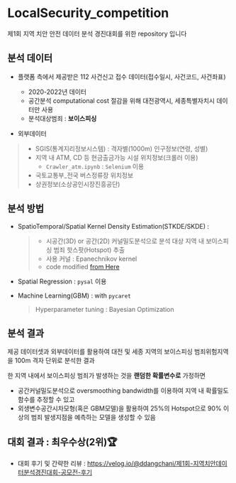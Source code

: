 # LocalSecurity_competition
제1회 지역 치안 안전 데이터 분석 경진대회를 위한 repository 입니다

## 분석 데이터
- 플랫폼 측에서 제공받은 112 사건신고 접수 데이터(접수일시, 사건코드, 사건좌표)
  - 2020-2022년 데이터
  - 공간분석 computational cost 절감을 위해 대전광역시, 세종특별자치시 데이터만 사용
  - 분석대상범죄 : **보이스피싱**

- 외부데이터
> - SGIS(통계지리정보시스템) : 격자별(1000m) 인구정보(연령, 성별)
> - 지역 내 ATM, CD 등 현금출금가능 시설 위치정보(크롤러 이용)
>   - `Crawler_atm.ipynb` : `Selenium` 이용
> - 국토교통부_전국 버스정류장 위치정보
> - 상권정보(소상공인시장진흥공단)

## 분석 방법
- SpatioTemporal/Spatial Kernel Density Estimation(STKDE/SKDE) : 
  > - 시공간(3D) or 공간(2D) 커널밀도분석으로 분석 대상 지역 내 보이스피싱 범죄 핫스팟(Hotspot) 추출
  > - 사용 커널 : Epanechnikov kernel
  > - code modified [from Here](https://github.com/alexandster/densitySpaceTime)

- Spatial Regression : `pysal` 이용
- Machine Learning(GBM) : with `pycaret`
  > Hyperparameter tuning : Bayesian Optimization

## 분석 결과
제공 데이터셋과 외부데이터를 활용하여 대전 및 세종 지역의 보이스피싱 범죄위험지역을 100m 격자 단위로 분석한 결과</br>

한 지역 내에서 보이스피싱 범죄가 발생하는 것을 **랜덤한 확률변수로** 가정하면
- 공간커널밀도분석으로 oversmoothing bandwidth를 이용하여 지역 내 확률밀도함수를 추정할 수 있고
- 외생변수공간시차모형(혹은 GBM모델)을 활용하여 25%의 Hotspot으로 90% 이상의 범죄 발생지점을 예측하는 모델을 생성할 수 있음

## 대회 결과 : 최우수상(2위)🏆
- 대회 후기 및 간략한 리뷰 : https://velog.io/@ddangchani/제1회-지역치안데이터분석경진대회-공모전-후기
